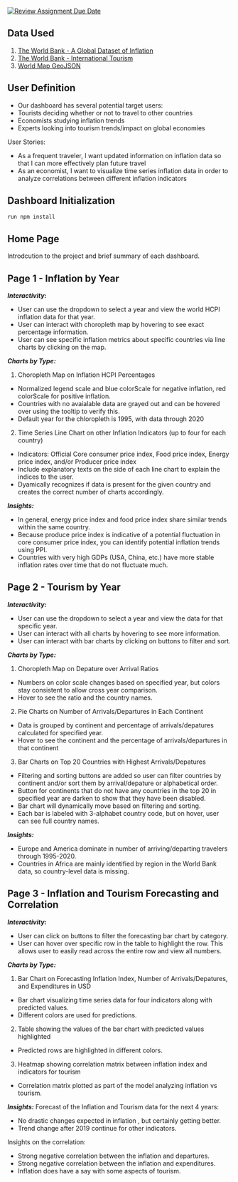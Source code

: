 [![Review Assignment Due Date](https://classroom.github.com/assets/deadline-readme-button-24ddc0f5d75046c5622901739e7c5dd533143b0c8e959d652212380cedb1ea36.svg)](https://classroom.github.com/a/aIBftyMV)

## Data Used
1. [The World Bank - A Global Dataset of Inflation](https://www.worldbank.org/en/research/brief/inflation-database)
2. [The World Bank - International Tourism](https://data.worldbank.org/indicator/ST.INT.DPRT)
3. [World Map GeoJSON](https://geojson-maps.ash.ms/)

## User Definition
- Our dashboard has several potential target users:
- Tourists deciding whether or not to travel to other countries
- Economists studying inflation trends
- Experts looking into tourism trends/impact on global economies

User Stories:
- As a frequent traveler, I want updated information on inflation data so that I can more effectively plan future travel
- As an economist, I want to visualize time series inflation data in order to analyze correlations between different inflation indicators

## Dashboard Initialization
```
run npm install
```

## Home Page
Introdcution to the project and brief summary of each dashboard.

## Page 1 - Inflation by Year
***Interactivity:***
- User can use the dropdown to select a year and view the world HCPI inflation data for that year.
- User can interact with choropleth map by hovering to see exact percentage information.
- User can see specific inflation metrics about specific countries via line charts by clicking on the map.

***Charts by Type:***
1. Choropleth Map on Inflation HCPI Percentages
- Normalized legend scale and blue colorScale for negative inflation, red colorScale for positive inflation.
- Countries with no avaialable data are grayed out and can be hovered over using the tooltip to verify this.
- Default year for the chloropleth is 1995, with data through 2020

2. Time Series Line Chart on other Inflation Indicators (up to four for each country)
- Indicators: Official Core consumer price index, Food price index, Energy price index, and/or Producer price index
- Include explanatory texts on the side of each line chart to explain the indices to the user.
- Dyamically recognizes if data is present for the given country and creates the correct number of charts accordingly.

***Insights:***
- In general, energy price index and food price index share similar trends within the same country.
- Because produce price index is indicative of a potential fluctuation in core consumer price index, you can identify potential inflation trends using PPI.
- Countries with very high GDPs (USA, China, etc.) have more stable inflation rates over time that do not fluctuate much.

## Page 2 - Tourism by Year
***Interactivity:***
- User can use the dropdown to select a year and view the data for that specific year.
- User can interact with all charts by hovering to see more information.
- User can interact with bar charts by clicking on buttons to filter and sort.

***Charts by Type:***
1. Choropleth Map on Depature over Arrival Ratios
- Numbers on color scale changes based on specified year, but colors stay consistent to allow cross year comparison.
- Hover to see the ratio and the country names.

2. Pie Charts on Number of Arrivals/Departures in Each Continent
- Data is grouped by continent and percentage of arrivals/depatures calculated for specified year.
- Hover to see the continent and the percentage of arrivals/departures in that continent

3. Bar Charts on Top 20 Countries with Highest Arrivals/Depatures
- Filtering and sorting buttons are added so user can filter countries by continent and/or sort them by arrival/depature or alphabetical order.
- Button for continents that do not have any countries in the top 20 in specified year are darken to show that they have been disabled.
- Bar chart will dynamically move based on filtering and sorting.
- Each bar is labeled with 3-alphabet country code, but on hover, user can see full country names.

***Insights:***
- Europe and America dominate in number of arriving/departing travelers through 1995-2020.
- Countries in Africa are mainly identified by region in the World Bank data, so country-level data is missing.

## Page 3 - Inflation and Tourism Forecasting and Correlation
***Interactivity:***
- User can click on buttons to filter the forecasting bar chart by category.
- User can hover over specific row in the table to highlight the row. This allows user to easily read across the entire row and view all numbers.

***Charts by Type:***
1. Bar Chart on Forecasting Inflation Index, Number of Arrivals/Depatures, and Expenditures in USD
- Bar chart visualizing time series data for four indicators along with predicted values.
- Different colors are used for predictions.

2. Table showing the values of the bar chart with predicted values highlighted
- Predicted rows are highlighted in different colors.

3. Heatmap showing correlation matrix between inflation index and indicators for tourism
- Correlation matrix plotted as part of the model analyzing inflation vs tourism.

***Insights:***
Forecast of the Inflation and Tourism data for the next 4 years:
- No drastic changes expected in inflation , but certainly getting better.
- Trend change after 2019 continue for other indicators.

Insights on the correlation:
- Strong negative correlation between the inflation and departures.
- Strong negative correlation between the inflation and expenditures.
- Inflation does have a say with some aspects of tourism.
